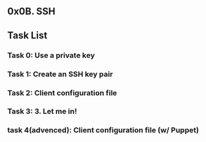 ##          0x0B. SSH

## Task List

### Task 0: Use a private key

### Task 1: Create an SSH key pair

### Task 2: Client configuration file

### Task 3: 3. Let me in!

### task 4(advenced): Client configuration file (w/ Puppet)
